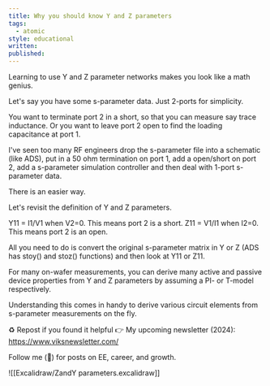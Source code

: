```yaml
---
title: Why you should know Y and Z parameters
tags:
  - atomic
style: educational
written: 
published:
---
```

Learning to use Y and Z parameter networks makes you look like a math genius.

Let's say you have some s-parameter data. Just 2-ports for simplicity.

You want to terminate port 2 in a short, so that you can measure say trace inductance. Or you want to leave port 2 open to find the loading capacitance at port 1.

I've seen too many RF engineers drop the s-parameter file into a schematic (like ADS), put in a 50 ohm termination on port 1, add a open/short on port 2, add a s-parameter simulation controller and then deal with 1-port s-parameter data.

There is an easier way.

Let's revisit the definition of Y and Z parameters.

Y11 = I1/V1 when V2=0. This means port 2 is a short.
Z11 = V1/I1 when I2=0. This means port 2 is an open.

All you need to do is convert the original s-parameter matrix in Y or Z (ADS has stoy() and stoz() functions) and then look at Y11 or Z11.

For many on-wafer measurements, you can derive many active and passive device properties from Y and Z parameters by assuming a PI- or T-model respectively.

Understanding this comes in handy to derive various circuit elements from s-parameter measurements on the fly.

♻️ Repost if you found it helpful
👉 My upcoming newsletter (2024): https://www.viksnewsletter.com/

Follow me (🔔) for posts on EE, career, and growth.

![[Excalidraw/ZandY parameters.excalidraw]]

 